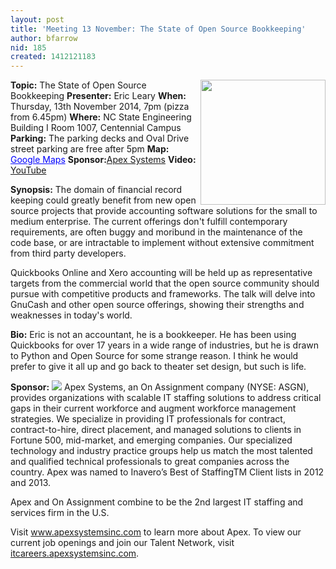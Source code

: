 ```yaml
---
layout: post
title: 'Meeting 13 November: The State of Open Source Bookkeeping'
author: bfarrow
nid: 185
created: 1412121183
---
```

<img src="http://www.gnucash.org/externals/logo_w120.png" align=right width=200>
<strong>Topic:</strong> The State of Open Source Bookkeeping
<strong>Presenter:</strong> Eric Leary
<strong>When:</strong> Thursday, 13th November 2014, 7pm (pizza from 6.45pm)
<strong>Where:</strong> NC State Engineering Building I Room 1007, Centennial Campus
<strong>Parking:</strong> The parking decks and Oval Drive street parking are free after 5pm
<strong>Map:</strong> <a href="https://maps.google.com/maps?f=q&amp;source=embed&amp;hl=en&amp;geocode=&amp;q=ncsu+dept+of+electrical+and+computer+engineering&amp;aq=&amp;sll=35.77222,-78.674281&amp;sspn=0.001717,0.002307&amp;num=10&amp;ie=UTF8&amp;hq=ncsu+dept+of+electrical+and+computer+engineering&amp;hnear=&amp;ll=35.772117,-78.673933&amp;spn=0.004856,0.004613&amp;t=h&amp;z=14&amp;iwloc=A&amp;cid=7201020630335914881" style="color:#0000FF;text-align:left">Google Maps</a>
<strong>Sponsor:</strong><a href="http://www.apexsystemsinc.com">Apex Systems</a>
<strong>Video:</strong> <a href="https://www.youtube.com/watch?v=rhhJABR2IqA">YouTube</a> 
<!--
<strong>Slides:</strong> <a href=""></a>
-->

<strong>Synopsis:</strong>
The domain of financial record keeping could greatly benefit from new open source projects that provide accounting software solutions for the small to medium enterprise. The current offerings don't fulfill contemporary requirements, are often buggy and moribund in the maintenance of the code base, or are intractable to implement without extensive commitment from third party developers.

Quickbooks Online and Xero accounting will be held up as representative targets from the commercial world that the open source community should pursue with competitive products and frameworks. The talk will delve into GnuCash and other open source offerings, showing their strengths and weaknesses in today's world.

<strong>Bio:</strong>
Eric is not an accountant, he is a bookkeeper. He has been using Quickbooks for over 17 years in a wide range of industries, but he is drawn to Python and Open Source for some strange reason. I think he would prefer to give it all up and go back to theater set design, but such is life.

<strong>Sponsor:</strong>
<img src="/~bfarrow/Apex_Systems_Logo.jpg">
Apex Systems, an On Assignment company (NYSE: ASGN), provides organizations with scalable IT staffing solutions to address critical gaps in their current workforce and augment workforce management strategies.  We specialize in providing IT professionals for contract, contract-to-hire, direct placement, and managed solutions to clients in Fortune 500, mid-market, and emerging companies.  Our specialized technology and industry practice groups help us match the most talented and qualified technical professionals to great companies across the country.  Apex was named to Inavero’s Best of StaffingTM Client lists in 2012 and 2013.

Apex and On Assignment combine to be the 2nd largest IT staffing and services firm in the U.S.

Visit <a href="http://www.apexsystemsinc.com">www.apexsystemsinc.com</a> to learn more about Apex. To view our current job openings and join our Talent Network, visit <a href="http://itcareers.apexsystemsinc.com">itcareers.apexsystemsinc.com</a>.
